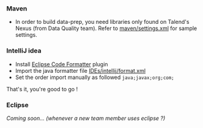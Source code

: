 ### Maven
 * In order to build data-prep, you need libraries only found on Talend's Nexus (from Data Quality team). Refer to [maven/settings.xml](/tooling/maven/settings.xml) for sample settings.

### IntelliJ idea
 * Install [Eclipse Code Formatter](https://plugins.jetbrains.com/plugin/6546) plugin
 * Import the java formatter file [IDEs/intellij/format.xml](/tooling/IDEs/intellij/format.xml)
 * Set the order import manually as followed `java;javax;org;com;`

That's it, you're good to go !

### Eclipse
_Coming soon... (whenever a new team member uses eclipse ?)_
